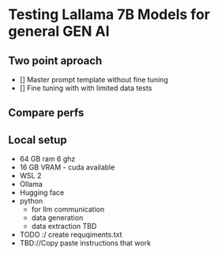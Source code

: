 # Testing Lallama 7B Models for general GEN AI


## Two point aproach 

 - [] Master prompt template without fine tuning
 - [] Fine tuning with with limited data tests


## Compare perfs


## Local setup

- 64 GB ram 6 ghz
- 16 GB VRAM - cuda available
- WSL 2 
- Ollama
- Hugging face
- python
    - for llm communication
    - data generation
    - data extraction TBD
- TODO :/ create requqiments.txt
- TBD://Copy paste instructions that work
